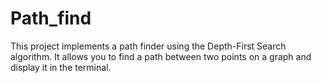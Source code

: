# Path_find
This project implements a path finder using the Depth-First Search algorithm. It allows you to find a path between two points on a graph and display it in the terminal.
